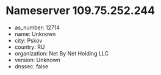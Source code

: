# Nameserver 109.75.252.244

* as_number: 12714
* name: Unknown
* city: Pskov
* country: RU
* organization: Net By Net Holding LLC
* version: Unknown
* dnssec: false
